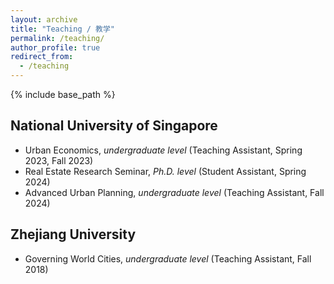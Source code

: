 ```yaml
---
layout: archive
title: "Teaching / 教学"
permalink: /teaching/
author_profile: true
redirect_from:
  - /teaching
---
```


{% include base_path %}

National University of Singapore
---
* Urban Economics, _undergraduate level_ (Teaching Assistant, Spring 2023, Fall 2023)
* Real Estate Research Seminar, _Ph.D. level_ (Student Assistant, Spring 2024) 
* Advanced Urban Planning, _undergraduate level_ (Teaching Assistant, Fall 2024)

Zhejiang University
----
* Governing World Cities, _undergraduate level_ (Teaching Assistant, Fall 2018) 
